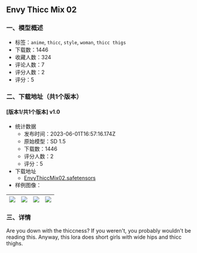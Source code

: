 ## Envy Thicc Mix 02
### 一、模型概述

- 标签：`anime`, `thicc`, `style`, `woman`, `thicc thigs`
- 下载数：1446
- 收藏人数：324
- 评论人数：7
- 评分人数：2
- 评分：5

### 二、下载地址（共1个版本）

#### [版本1/共1个版本] v1.0

- 统计数据
  - 发布时间：2023-06-01T16:57:16.174Z
  - 原始模型：SD 1.5
  - 下载数：1446
  - 评分人数：2
  - 评分：5
- 下载地址
  - [EnvyThiccMix02.safetensors](https://civitai.com/api/download/models/87107)
- 样例图像：

| <img src="https://image.civitai.com/xG1nkqKTMzGDvpLrqFT7WA/3129e033-48f4-4aab-88d7-266808cdcf6b/width=450/995098.jpeg" /> | <img src="https://image.civitai.com/xG1nkqKTMzGDvpLrqFT7WA/cac7f66b-be04-4b30-bcd4-6670561e8c45/width=450/995094.jpeg" /> | <img src="https://image.civitai.com/xG1nkqKTMzGDvpLrqFT7WA/e40a2e28-5ec2-4190-bad0-c0cf33257635/width=450/995112.jpeg" /> | <img src="https://image.civitai.com/xG1nkqKTMzGDvpLrqFT7WA/dba9ece3-f6a8-4c6f-b640-8d37cc8dfa91/width=450/995103.jpeg" /> |
| ---- | ---- | ---- | ---- |


### 三、详情
<p>Are you down with the thiccness?  If you weren't, you probably wouldn't be reading this.  Anyway, this lora does short girls with wide hips and thicc thighs.</p>